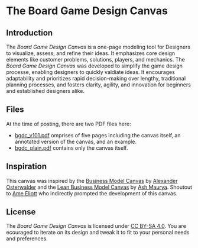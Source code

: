 # The Board Game Design Canvas #
## Introduction ##
The *Board Game Design Canvas* is a one-page modeling tool for Designers to visualize, assess, and refine their ideas. It emphasizes core design elements like customer problems, solutions, players, and mechanics. The *Board Game Design Canvas* was developed to simplify the game design processe, enabling designers to quickly valdiate ideas. It encourages adaptability and prioritizes rapid decision-making over lengthy, traditional planning processes, and fosters clarity, agility, and innovation for beginners and established designers alike.
## Files ##
At the time of posting, there are two PDF files here: 
* [bgdc_v101.pdf](bgdc_v101.pdf) omprises of five pages including the canvas itself, an annotated version of the canvas, and an example. 
* [bgdc_plain.pdf](bgdc_plain.pdf) contains only the canvas itself.
## Inspiration ##
This canvas was inspired by the [Business Model Canvas](https://de.wikipedia.org/wiki/Business_Model_Canvas) by [Alexander Osterwalder](https://www.alexosterwalder.com/) and the [Lean Business Model Canvas](https://www.leanfoundry.com/tools/lean-canvas) by [Ash Maurya](https://www.leanfoundry.com/about). 
Shoutout to [Ame Eliott](https://github.com/ameellio) who indirectly prompted the development of this canvas.
## License ## 
The *Board Game Design Canvas* is licensed under [CC BY-SA 4.0](https://creativecommons.org/licenses/by-sa/4.0/). 
You are ecouraged to iterate on its design and tweak it to fit to your personal needs and preferences.
